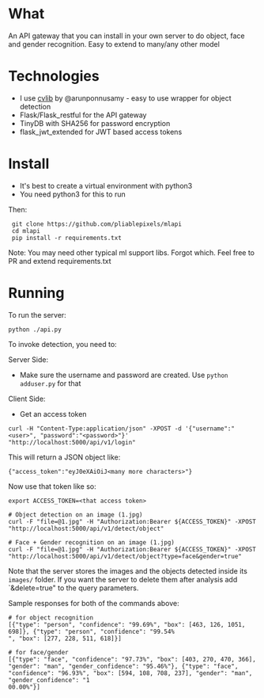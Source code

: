 What
=====
An API gateway that you can install in your own server to do object, face and gender recognition.
Easy to extend to many/any other model

Technologies
=============
- I use  [cvlib](https://github.com/arunponnusamy/cvlib) by @arunponnusamy - easy to use wrapper for object detection
- Flask/Flask_restful for the API gateway
- TinyDB with SHA256 for password encryption
- flask_jwt_extended for JWT based access tokens

Install
=======
- It's best to create a virtual environment with python3 
- You need python3 for this to run

Then:
```
 git clone https://github.com/pliablepixels/mlapi
 cd mlapi
 pip install -r requirements.txt
 ```
Note: You may need other typical ml support libs. Forgot which. Feel free to PR and extend requirements.txt

Running
========
To run the server:
```
python ./api.py
```

To invoke detection, you need to:

Server Side:
- Make sure the username and password are created. Use `python adduser.py` for that

Client Side:
- Get an access token
```
curl -H "Content-Type:application/json" -XPOST -d '{"username":"<user>", "password":"<password>"}' "http://localhost:5000/api/v1/login"
```
This will return a JSON object like:
```
{"access_token":"eyJ0eXAiOiJ<many more characters>"}
```

Now use that token like so:

```
export ACCESS_TOKEN=<that access token>

# Object detection on an image (1.jpg)
curl -F "file=@1.jpg" -H "Authorization:Bearer ${ACCESS_TOKEN}" -XPOST "http://localhost:5000/api/v1/detect/object"

# Face + Gender recognition on an image (1.jpg)
curl -F "file=@1.jpg" -H "Authorization:Bearer ${ACCESS_TOKEN}" -XPOST "http://localhost:5000/api/v1/detect/object?type=face&gender=true"

```

Note that the server stores the images and the objects detected inside its `images/` folder. If you want the server to delete them after analysis add `&delete=true" to the query parameters.


Sample responses for both of the commands above:

```
# for object recognition
[{"type": "person", "confidence": "99.69%", "box": [463, 126, 1051, 698]}, {"type": "person", "confidence": "99.54%
", "box": [277, 228, 511, 618]}]

# for face/gender
[{"type": "face", "confidence": "97.73%", "box": [403, 270, 470, 366], "gender": "man", "gender_confidence": "95.46%"}, {"type": "face", "confidence": "96.93%", "box": [594, 108, 708, 237], "gender": "man", "gender_confidence": "1
00.00%"}]

```